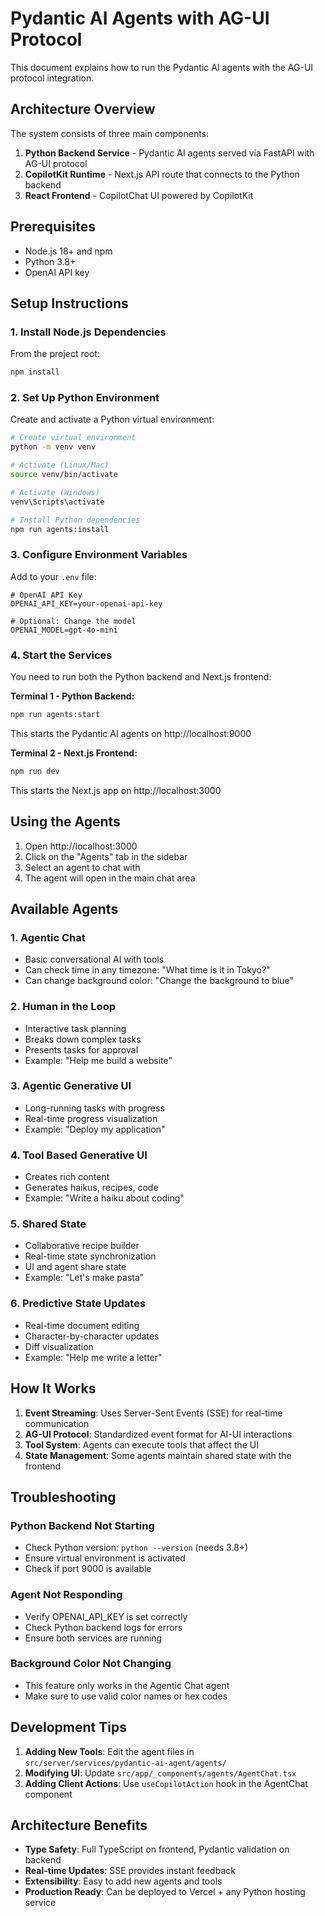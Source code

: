 # Pydantic AI Agents with AG-UI Protocol

This document explains how to run the Pydantic AI agents with the AG-UI protocol integration.

## Architecture Overview

The system consists of three main components:

1. **Python Backend Service** - Pydantic AI agents served via FastAPI with AG-UI protocol
2. **CopilotKit Runtime** - Next.js API route that connects to the Python backend
3. **React Frontend** - CopilotChat UI powered by CopilotKit

## Prerequisites

- Node.js 18+ and npm
- Python 3.8+
- OpenAI API key

## Setup Instructions

### 1. Install Node.js Dependencies

From the project root:

```bash
npm install
```

### 2. Set Up Python Environment

Create and activate a Python virtual environment:

```bash
# Create virtual environment
python -m venv venv

# Activate (Linux/Mac)
source venv/bin/activate

# Activate (Windows)
venv\Scripts\activate

# Install Python dependencies
npm run agents:install
```

### 3. Configure Environment Variables

Add to your `.env` file:

```env
# OpenAI API Key
OPENAI_API_KEY=your-openai-api-key

# Optional: Change the model
OPENAI_MODEL=gpt-4o-mini
```

### 4. Start the Services

You need to run both the Python backend and Next.js frontend:

**Terminal 1 - Python Backend:**
```bash
npm run agents:start
```

This starts the Pydantic AI agents on http://localhost:9000

**Terminal 2 - Next.js Frontend:**
```bash
npm run dev
```

This starts the Next.js app on http://localhost:3000

## Using the Agents

1. Open http://localhost:3000
2. Click on the "Agents" tab in the sidebar
3. Select an agent to chat with
4. The agent will open in the main chat area

## Available Agents

### 1. Agentic Chat
- Basic conversational AI with tools
- Can check time in any timezone: "What time is it in Tokyo?"
- Can change background color: "Change the background to blue"

### 2. Human in the Loop
- Interactive task planning
- Breaks down complex tasks
- Presents tasks for approval
- Example: "Help me build a website"

### 3. Agentic Generative UI
- Long-running tasks with progress
- Real-time progress visualization
- Example: "Deploy my application"

### 4. Tool Based Generative UI
- Creates rich content
- Generates haikus, recipes, code
- Example: "Write a haiku about coding"

### 5. Shared State
- Collaborative recipe builder
- Real-time state synchronization
- UI and agent share state
- Example: "Let's make pasta"

### 6. Predictive State Updates
- Real-time document editing
- Character-by-character updates
- Diff visualization
- Example: "Help me write a letter"

## How It Works

1. **Event Streaming**: Uses Server-Sent Events (SSE) for real-time communication
2. **AG-UI Protocol**: Standardized event format for AI-UI interactions
3. **Tool System**: Agents can execute tools that affect the UI
4. **State Management**: Some agents maintain shared state with the frontend

## Troubleshooting

### Python Backend Not Starting
- Check Python version: `python --version` (needs 3.8+)
- Ensure virtual environment is activated
- Check if port 9000 is available

### Agent Not Responding
- Verify OPENAI_API_KEY is set correctly
- Check Python backend logs for errors
- Ensure both services are running

### Background Color Not Changing
- This feature only works in the Agentic Chat agent
- Make sure to use valid color names or hex codes

## Development Tips

1. **Adding New Tools**: Edit the agent files in `src/server/services/pydantic-ai-agent/agents/`
2. **Modifying UI**: Update `src/app/_components/agents/AgentChat.tsx`
3. **Adding Client Actions**: Use `useCopilotAction` hook in the AgentChat component

## Architecture Benefits

- **Type Safety**: Full TypeScript on frontend, Pydantic validation on backend
- **Real-time Updates**: SSE provides instant feedback
- **Extensibility**: Easy to add new agents and tools
- **Production Ready**: Can be deployed to Vercel + any Python hosting service